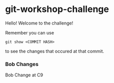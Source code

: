 # git-workshop-challenge

Hello! Welcome to the challenge!

Remember you can use 

```
git show <COMMIT HASH>
```
to see the changes that occured at that commit.

### Bob Changes
Bob Change at C9
